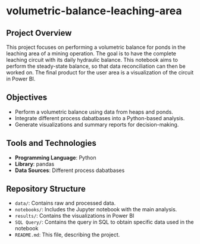# volumetric-balance-leaching-area

## Project Overview
This project focuses on performing a volumetric balance for ponds in the leaching area of a mining operation. The goal is to have the complete leaching circuit with its daily hydraulic balance.
This notebook aims to perform the steady-state balance, so that data reconciliation can then be worked on. The final product for the user area is a visualization of the circuit in Power BI.


## Objectives
- Perform a volumetric balance using data from heaps and ponds.
- Integrate different process dabatbases into a Python-based analysis.
- Generate visualizations and summary reports for decision-making.

## Tools and Technologies
- **Programming Language**: Python
- **Library**: pandas
- **Data Sources**: Different process dabatbases

## Repository Structure
- `data/`: Contains raw and processed data.
- `notebooks/`: Includes the Jupyter notebook with the main analysis.
- `results/`: Contains the visualizations in Power BI
- `SQL Query/`: Contains the query in SQL to obtain specific data used in the notebook
- `README.md`: This file, describing the project.

